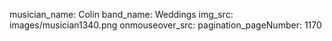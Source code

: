 musician_name: Colin
band_name: Weddings
img_src: images/musician1340.png
onmouseover_src: 
pagination_pageNumber: 1170